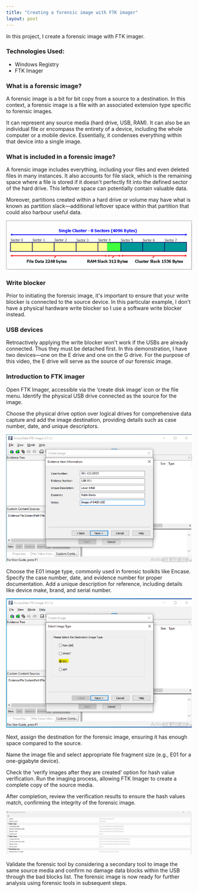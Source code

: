```yaml
---
title: "Creating a forensic image with FTK imager"
layout: post
---
```


In this project, I create a forensic image with FTK imager. 

### Technologies Used: 
 
* Windows Registry
* FTK Imager

### What is a forensic image? 

A forensic image is a bit for bit copy from a source to a destination. In this context, a forensic image is a file with an associated extension type specific to forensic images.

It can represent any source media (hard drive, USB, RAM). It can also be an individual file or encompass the entirety of a device, including the whole computer or a mobile device. Essentially, it condenses everything within that device into a single image.

### What is included in a forensic image?

A forensic image includes everything, including your files and even deleted files in many instances. It also accounts for file slack, which is the remaining space where a file is stored if it doesn't perfectly fit into the defined sector of the hard drive. This leftover space can potentially contain valuable data.

Moreover, partitions created within a hard drive or volume may have what is known as partition slack—additional leftover space within that partition that could also harbour useful data.

![title](/pics/certificate-server/ftk1.png)

### Write blocker

Prior to initiating the forensic image, it's important to ensure that your write blocker is connected to the source device. In this particular example, I don't have a physical hardware write blocker so I use a software write blocker instead.

### USB devices

Retroactively applying the write blocker won't work if the USBs are already connected. Thus they must be detached first. In this demonstration, I have two devices—one on the E drive and one on the G drive. For the purpose of this video, the E drive will serve as the source of our forensic image.

### Introduction to FTK imager

Open FTK Imager, accessible via the ‘create disk image’ icon or the file menu. Identify the physical USB drive connected as the source for the image.

Choose the physical drive option over logical drives for comprehensive data capture and add the image destination, providing details such as case number, date, and unique descriptors.

![title](/pics/certificate-server/ftk2.png)

Choose the E01 image type, commonly used in forensic toolkits like Encase. Specify the case number, date, and evidence number for proper documentation. Add a unique description for reference, including details like device make, brand, and serial number.

![title](/pics/certificate-server/ftk3.png)

Next, assign the destination for the forensic image, ensuring it has enough space compared to the source.

Name the image file and select appropriate file fragment size (e.g., E01 for a one-gigabyte device).

Check the ‘verify images after they are created’ option for hash value verification. Run the imaging process, allowing FTK Imager to create a complete copy of the source media.

After completion, review the verification results to ensure the hash values match, confirming the integrity of the forensic image.

![title](/pics/certificate-server/ftk4.png)

Validate the forensic tool by considering a secondary tool to image the same source media and confirm no damage data blocks within the USB through the bad blocks list. The forensic image is now ready for further analysis using forensic tools in subsequent steps.
